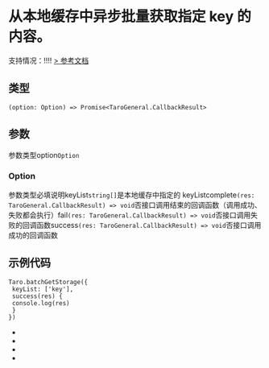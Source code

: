 # 从本地缓存中异步批量获取指定 key 的内容。
支持情况：!!!!
[> 参考文档
](https://developers.weixin.qq.com/miniprogram/dev/api/storage/wx.batchGetStorage.html)
## 类型[​](batchGetStorage.html#类型)
```tsx
(option: Option) => Promise<TaroGeneral.CallbackResult>
```

## 参数[​](batchGetStorage.html#参数)
参数类型option`Option`
### Option[​](batchGetStorage.html#option)
参数类型必填说明keyList`string[]`是本地缓存中指定的 keyListcomplete`(res: TaroGeneral.CallbackResult) => void`否接口调用结束的回调函数（调用成功、失败都会执行）fail`(res: TaroGeneral.CallbackResult) => void`否接口调用失败的回调函数success`(res: TaroGeneral.CallbackResult) => void`否接口调用成功的回调函数
## 示例代码[​](batchGetStorage.html#示例代码)
```tsx
Taro.batchGetStorage({
 keyList: ['key'],
 success(res) {
 console.log(res)
 }
})
```

- 
- 

- 

-
